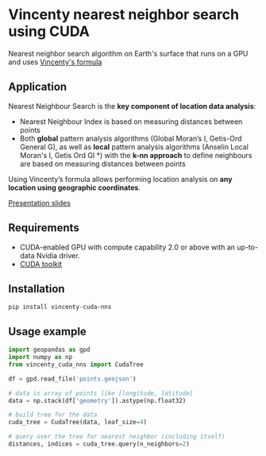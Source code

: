 # Vincenty nearest neighbor search using CUDA
Nearest neighbor search algorithm on Earth's surface that runs on a GPU and uses [Vincenty's formula](https://en.wikipedia.org/wiki/Vincenty%27s_formulae)

## Application
Nearest Neighbour Search is the **key component of location data analysis**:
- Nearest Neighbour Index is based on measuring distances between points
- Both **global** pattern analysis algorithms (Global Moran’s I, Getis-Ord General G), as well as **local** pattern analysis algorithms (Anselin Local Moran's I, Getis Ord GI *) with the **k-nn approach** to define neighbours are based on measuring distances between points

Using Vincenty’s formula allows performing location analysis on **any location using geographic coordinates**.

[Presentation slides](https://docs.google.com/presentation/d/1c0-9hQVlZoordzm1gZ9uKQJVqDyZQ9lZQe-SBEo-lwE/edit?usp=sharing)

## Requirements
- CUDA-enabled GPU with compute capability 2.0 or above with an up-to-data Nvidia driver.
- [CUDA toolkit](https://docs.nvidia.com/cuda/cuda-installation-guide-linux/index.html])

## Installation
```
pip install vincenty-cuda-nns
```

## Usage example
```python
import geopandas as gpd
import numpy as np
from vincenty_cuda_nns import CudaTree

df = gpd.read_file('points.geojson')

# data is array of points like [longitude, latitude]
data = np.stack(df['geometry']).astype(np.float32)

# build tree for the data
cuda_tree = CudaTree(data, leaf_size=4)

# query over the tree for nearest neighbor (including itself)
distances, indices = cuda_tree.query(n_neighbors=2)
```

